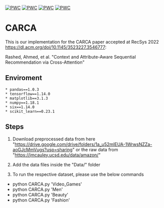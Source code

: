  	
[![PWC](https://img.shields.io/endpoint.svg?url=https://paperswithcode.com/badge/carca-context-and-attribute-aware-next-item/sequential-recommendation-on-amazon-men)](https://paperswithcode.com/sota/sequential-recommendation-on-amazon-men?p=carca-context-and-attribute-aware-next-item)
[![PWC](https://img.shields.io/endpoint.svg?url=https://paperswithcode.com/badge/carca-context-and-attribute-aware-next-item/recommendation-systems-on-amazon-games)](https://paperswithcode.com/sota/recommendation-systems-on-amazon-games?p=carca-context-and-attribute-aware-next-item)
[![PWC](https://img.shields.io/endpoint.svg?url=https://paperswithcode.com/badge/carca-context-and-attribute-aware-next-item/recommendation-systems-on-amazon-fashion)](https://paperswithcode.com/sota/recommendation-systems-on-amazon-fashion?p=carca-context-and-attribute-aware-next-item)
[![PWC](https://img.shields.io/endpoint.svg?url=https://paperswithcode.com/badge/carca-context-and-attribute-aware-next-item/recommendation-systems-on-amazon-beauty)](https://paperswithcode.com/sota/recommendation-systems-on-amazon-beauty?p=carca-context-and-attribute-aware-next-item)

# CARCA

This is our implementation for the CARCA paper accepted at RecSys 2022 
https://dl.acm.org/doi/10.1145/3523227.3546777:

Rashed, Ahmed, et al. "Context and Attribute-Aware Sequential Recommendation via Cross-Attention"


## Enviroment 
	* pandas==1.0.3
	* tensorflow==1.14.0
	* matplotlib==3.1.3
	* numpy==1.18.1
	* six==1.14.0
	* scikit_learn==0.23.1
	
## Steps
1) Download preprocessed data from here "https://drive.google.com/drive/folders/1a_u52mIEUA-1WrwsNZZa-aoGJcMmVugs?usp=sharing" or the raw data from "https://jmcauley.ucsd.edu/data/amazon/"

2) Add the data files inside the "Data/" folder

3) To run the respective dataset, please use the below commands
- python CARCA.py 'Video_Games'
- python CARCA.py 'Men'
- python CARCA.py 'Beauty'
- python CARCA.py 'Fashion'
